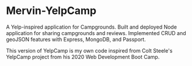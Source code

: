 # Mervin-YelpCamp
A Yelp-inspired application for Campgrounds. 
Built and deployed Node application for sharing campgrounds and
reviews.
Implemented CRUD and geoJSON
features with Express, MongoDB, and Passport.

This version of YelpCamp is my own code inspired from Colt Steele's YelpCamp project from his 2020 Web Development Boot Camp.


